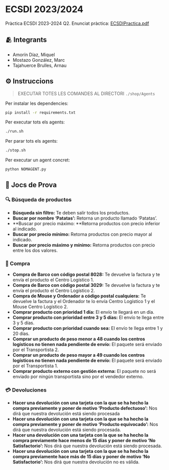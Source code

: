 # ECSDI 2023/2024
Pràctica ECSDI 2023-2024 Q2.
Enunciat pràctica: [ECSDIPractica.pdf](https://github.com/ECSDI-2324-Q2/ECSDI/blob/main/ECSDIPractica.pdf)

## 🫂 Integrants
- Amorín Díaz, Miquel
- Mostazo González, Marc
- Tajahuerce Brulles, Arnau

## ⚙️ Instruccions
> EXECUTAR TOTES LES COMANDES AL DIRECTORI `./shop/Agents`

Per instalar les dependencies:
```sh
pip install -r requirements.txt
```

Per executar tots els agents:
```sh
./run.sh
```

Per parar tots els agents:
```sh
./stop.sh
```

Per executar un agent concret:
```sh
python NOMAGENT.py
```

## 🎲 Jocs de Prova

### 🔍 Búsqueda de productos
- **Búsqueda sin filtro:** Te deben salir todos los productos.
- **Buscar por nombre ‘Patatas’:** Retorna un producto llamado ‘Patatas’.
- **Buscar por precio máximo: **Retorna productos con precio inferior al indicado.
- **Buscar por precio mínimo:** Retorna productos con precio mayor al indicado.
- **Buscar por precio máximo y mínimo:** Retorna productos con precio entre los dos valores.

### 🛒 Compra
- **Compra de Barco con código postal 8028:** Te devuelve la factura y te envía el producto el Centro Logístico 1.
- **Compra de Barco con código postal 3029:** Te devuelve la factura y te envía el producto el Centro Logístico 2.
- **Compra  de Mouse y Ordenador a código postal cualquiera:** Te devuelve la factura y el Ordenador te lo envía Centro Logístico 1 y el Mouse Centro Logístico 2.
- **Comprar producto con prioridad 1 día:** El envío te llegará en un día.
- **Comprar producto con prioridad entre 3 y 5 días:** El envío te llega entre 3 y 5 días.
- **Comprar producto con prioridad cuando sea:** El envío te llega entre 1 y 20 días.
- **Comprar un producto de peso menor a 48 cuando los centros logísticos no tienen nada pendiente de envío:** El paquete será enviado por el Transportista 2.
- **Comprar un producto de peso mayor a 49 cuando los centros logísticos no tienen nada pendiente de envío:** El paquete será enviado por el Transportista 1.
- **Comprar producto externo con gestión externa:** El paquete no será enviado por ningún transportista sino por el vendedor externo.

### 💳 Devoluciones
- **Hacer una devolución con una tarjeta con la que se ha hecho la compra previamente y poner de  motivo ‘Producto defectuoso’:** Nos dirá que nuestra devolución está siendo procesada
- **Hacer una devolución con una tarjeta con la que se ha hecho la compra previamente y poner de motivo ‘Producto equivocado’:** Nos dirá que nuestra devolución está siendo procesada.
- **Hacer una devolución con una tarjeta con la que se ha hecho la compra previamente hace menos de 15 días y poner de motivo ‘No Satisfactorio’:** Nos dirá que nuestra devolución está siendo procesada.
- **Hacer una devolución con una tarjeta con la que se ha hecho la compra previamente hace más de 15 días y poner de motivo ‘No Satisfactorio’:** Nos dirá que nuestra devolución no es válida.
